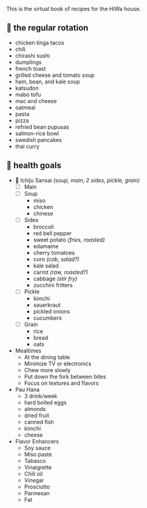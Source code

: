 This is the virtual book of recipes for the HiWa house.  

## 🍳 the regular rotation
* chicken tinga tacos
* chili
* chirashi sushi
* dumplings
* french toast
* grilled cheese and tomato soup
* ham, bean, and kale soup
* katsudon
* mabo tofu
* mac and cheese
* oatmeal
* pasta
* pizza
* refried bean pupusas
* salmon-rice bowl
* swedish pancakes
* thai curry

## 💚 health goals
* 🍱 Ichiju Sansai *(soup, main, 2 sides, pickle, grain)*
	- [ ] Main
	- [ ] Soup
		* miso
		* chicken
		* chinese
	- [ ] Sides
		* broccoli
		* red bell pepper
		* sweet potato *(fries, roasted)*
		* edamame
		* cherry tomatoes
		* corn *(cob, salad?)*
		* kale salad
		* carrot *(raw, roasted?)*
		* cabbage *(stir fry)*
		* zucchini fritters
	- [ ] Pickle
		* kimchi
		* sauerkraut
		* pickled onions
		* cucumbers
	- [ ] Grain
		* rice
		* bread
		* oats
* Mealtimes
	* At the dining table
	* Minimize TV or electronics
	* Chew more slowly
	* Put down the fork between bites
	* Focus on textures and flavors
* Pau Hana
	* 3 drink/week
	* hard boiled eggs
	* almonds
	* dried fruit
	* canned fish
	* kimchi
	* cheese
* Flavor Enhancers
	* Soy sauce
	* Miso paste
	* Tabasco
	* Vinaigrette
	* Chili oil
	* Vinegar
	* Prosciutto
	* Parmesan
	* Fat
